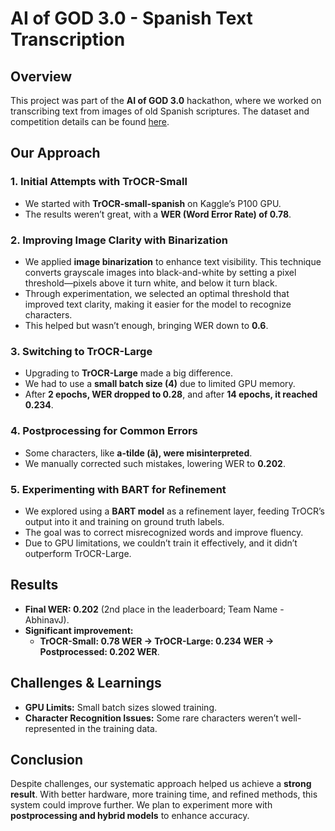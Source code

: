 # AI of GOD 3.0 - Spanish Text Transcription

## Overview
This project was part of the **AI of GOD 3.0** hackathon, where we worked on transcribing text from images of old Spanish scriptures. The dataset and competition details can be found [here](https://www.kaggle.com/competitions/ai-of-god-3/overview).

## Our Approach
### **1. Initial Attempts with TrOCR-Small**
- We started with **TrOCR-small-spanish** on Kaggle’s P100 GPU.
- The results weren’t great, with a **WER (Word Error Rate) of 0.78**.

### **2. Improving Image Clarity with Binarization**
- We applied **image binarization** to enhance text visibility. This technique converts grayscale images into black-and-white by setting a pixel threshold—pixels above it turn white, and below it turn black.
- Through experimentation, we selected an optimal threshold that improved text clarity, making it easier for the model to recognize characters.
- This helped but wasn’t enough, bringing WER down to **0.6**.

### **3. Switching to TrOCR-Large**
- Upgrading to **TrOCR-Large** made a big difference.
- We had to use a **small batch size (4)** due to limited GPU memory.
- After **2 epochs, WER dropped to 0.28**, and after **14 epochs, it reached 0.234**.

### **4. Postprocessing for Common Errors**
- Some characters, like **a-tilde (ã), were misinterpreted**.
- We manually corrected such mistakes, lowering WER to **0.202**.

### **5. Experimenting with BART for Refinement**
- We explored using a **BART model** as a refinement layer, feeding TrOCR’s output into it and training on ground truth labels.
- The goal was to correct misrecognized words and improve fluency.
- Due to GPU limitations, we couldn’t train it effectively, and it didn’t outperform TrOCR-Large.

## Results
- **Final WER: 0.202** (2nd place in the leaderboard; Team Name - AbhinavJ).
- **Significant improvement:**
  - **TrOCR-Small: 0.78 WER → TrOCR-Large: 0.234 WER → Postprocessed: 0.202 WER**.

## Challenges & Learnings
- **GPU Limits:** Small batch sizes slowed training.
- **Character Recognition Issues:** Some rare characters weren’t well-represented in the training data.

## Conclusion
Despite challenges, our systematic approach helped us achieve a **strong result**. With better hardware, more training time, and refined methods, this system could improve further. We plan to experiment more with **postprocessing and hybrid models** to enhance accuracy.
